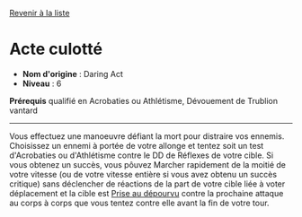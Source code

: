 [Revenir à la liste](..)

# Acte culotté

 * **Nom d'origine** : Daring Act
 * **Niveau** : 6


<p><span id="ctl00_MainContent_DetailedOutput"><strong>Prérequis</strong> qualifié en Acrobaties ou Athlétisme, Dévouement de Trublion vantard<br></span></p>
<hr>
<p>Vous effectuez une manoeuvre défiant la mort pour distraire vos ennemis. Choisissez un ennemi à portée de votre allonge et tentez soit un test d'Acrobaties ou d'Athlétisme contre le DD de Réflexes de votre cible. Si vous obtenez un succès, vous pôuvez Marcher rapidement de la moitié de votre vitesse (ou de votre vitesse entière si vous avez obtenu un succès critique) sans déclencher de réactions de la part de votre cible liée à voter déplacement et la cible est <a href="https://2e.aonprd.com/Conditions.aspx?ID=16">Prise au dépourvu</a> contre la prochaine attaque au corps à corps que vous tentez contre elle avant la fin de votre tour.&nbsp;</p>